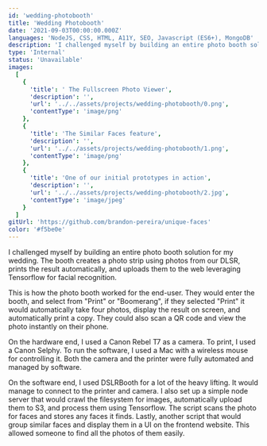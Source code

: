 ```yaml
---
id: 'wedding-photobooth'
title: 'Wedding Photobooth'
date: '2021-09-03T00:00:00.000Z'
languages: 'NodeJS, CSS, HTML, A11Y, SEO, Javascript (ES6+), MongoDB'
description: 'I challenged myself by building an entire photo booth solution for my wedding. The booth creates a photo strip using photos from our DLSR, prints the result automatically, and uploads them to the web leveraging Tensorflow for Facial Recognition.'
type: 'Internal'
status: 'Unavailable'
images:
  [
    {
      'title': ' The Fullscreen Photo Viewer',
      'description': '',
      'url': '../../assets/projects/wedding-photobooth/0.png',
      'contentType': 'image/png'
    },
    {
      'title': 'The Similar Faces feature',
      'description': '',
      'url': '../../assets/projects/wedding-photobooth/1.png',
      'contentType': 'image/png'
    },
    {
      'title': 'One of our initial prototypes in action',
      'description': '',
      'url': '../../assets/projects/wedding-photobooth/2.jpg',
      'contentType': 'image/jpeg'
    }
  ]
gitUrl: 'https://github.com/brandon-pereira/unique-faces'
color: '#f5be0e'
---
```


I challenged myself by building an entire photo booth solution for my wedding. The booth creates a photo strip using photos from our DLSR, prints the result automatically, and uploads them to the web leveraging Tensorflow for facial recognition.

This is how the photo booth worked for the end-user. They would enter the booth, and select from "Print" or "Boomerang", if they selected "Print" it would automatically take four photos, display the result on screen, and automatically print a copy. They could also scan a QR code and view the photo instantly on their phone.

On the hardware end, I used a Canon Rebel T7 as a camera. To print, I used a Canon Selphy. To run the software, I used a Mac with a wireless mouse for controlling it. Both the camera and the printer were fully automated and managed by software.

On the software end, I used DSLRBooth for a lot of the heavy lifting. It would manage to connect to the printer and camera. I also set up a simple node server that would crawl the filesystem for images, automatically upload them to S3, and process them using Tensorflow. The script scans the photo for faces and stores any faces it finds. Lastly, another script that would group similar faces and display them in a UI on the frontend website. This allowed someone to find all the photos of them easily.
